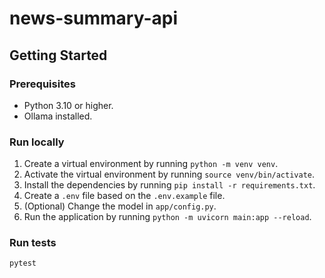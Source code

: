# news-summary-api

## Getting Started

### Prerequisites

- Python 3.10 or higher.
- Ollama installed.

### Run locally

1. Create a virtual environment by running `python -m venv venv`.
2. Activate the virtual environment by running `source venv/bin/activate`.
3. Install the dependencies by running `pip install -r requirements.txt`.
4. Create a `.env` file based on the `.env.example` file.
5. (Optional) Change the model in `app/config.py`.
6. Run the application by running `python -m uvicorn main:app --reload`.

### Run tests

```bash
pytest
```
